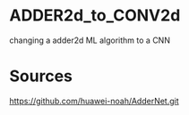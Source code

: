 # ADDER2d_to_CONV2d
changing a adder2d ML algorithm to a CNN

# Sources
https://github.com/huawei-noah/AdderNet.git 
